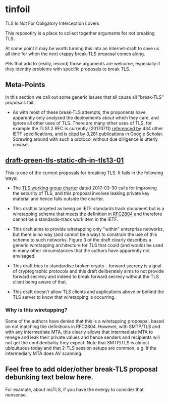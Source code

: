 # tinfoil
TLS Is Not For Obligatory Interception Lovers

This reposotiry is a place to collect together arguments
for not breaking TLS.

At some point it may be worth turning this into an
Internet-draft to save us all time for when the next
crappy break-TLS proposal comes along.

PRs that add to (really, record) those arguments are
welcome, especially if they identify problems with specific 
proposals to break TLS.

## Meta-Points

In this section we call out some generic issues that all
cause all "break-TLS" proposals fail.

- As with most of these break-TLS attempts, the proponents
have apparently only analysed the deployments about which
they care, and ignore all other uses of TLS. There are
many other uses of TLS, for example the TLS1.2 RFC is
currently (20170711) [referenced by](https://datatracker.ietf.org/doc/rfc5246/referencedby/) 434 other IETF specifications, and 
is [cited](https://scholar.google.com/scholar?q=http%3A%2F%2Fwww.hjp.at%2Fdoc%2Frfc%2Frfc5246.html&btnG=&hl=en&as_sdt=0%2C5) by 3,281 publications
in Google Scholar. Screwing around with such a protocol without
due dilligence is utterly unwise.


## [draft-green-tls-static-dh-in-tls13-01](https://tools.ietf.org/html/draft-green-tls-static-dh-in-tls13-01)

This is one of the current proposals for breaking TLS.
It fails in the following ways:

- The [TLS working group charter](https://tools.ietf.org/wg/tls/charters)
dated 2017-03-30 calls for improving the security of TLS, and 
this proposal involves leaking private key material and hence
falls outside the charter.

- This draft is targeted as being an IETF standards track document
but is a wiretapping scheme that meets the definition in
[RFC2804](https://tools.ietf.org/html/rfc2804) and therefore
cannot be a standards-track work item in the IETF.

- This draft aims to provide wiretapping only "within"
enterprise networks, but there is no way (and cannot be a way)
to constrain the use of this scheme to such networks.
Figure 3 of the draft clearly describes a generic 
wiretapping architecture for TLS that could (and would)
be used in many other circumstances that the authors
have apparently not envisaged.

- This draft tries to standardise broken crypto - forward
secrecy is a goal of cryptographic protocols and this 
draft deliberately aims to not provide forward secrecy
and indeed to break forward secrecy without the TLS
client being aware of that.

- This draft doesn't allow TLS clients and applications
above or behind the TLS server to know that wiretapping
is occurring.

### Why is this wiretapping?

Some of the authors have denied that this is a wiretapping
propospal, based on not matching the definitions in RFC2804.
However, with SMTP/TLS and with any intermediate MTA, this
clearly allows that intermediate MTA to renege and leak
their private values and hence senders and recipients will
not get the confidentiality they expect. Note that SMTP/TLS
is almost ubiquituous today and that 2-TLS session setups
are common, e.g. if the intermediary MTA does AV scanning.



## Feel free to add older/other break-TLS proposal debunking text below here.

For example, about mcTLS, if you have the energy to
consider that nonsense.


